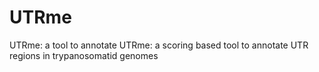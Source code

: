 # UTRme
UTRme: a tool to annotate UTRme: a scoring based tool to annotate UTR regions in trypanosomatid genomes 
